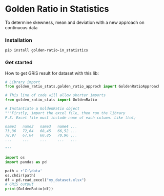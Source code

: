 # Golden Ratio in Statistics

To determine skewness, mean and deviation with a new approach on continuous data

### Installation
```
pip install golden-ratio-in_statistics
```

### Get started
How to get GRiS result for dataset with this lib:

```Python
# Library import
from golden_ratio_stats.golden_ratio_approch import GoldenRatioApproach

# This line of code will allow shorter imports
from golden_ratio_stats import GoldenRatio

# Instantiate a GoldenRatio object
"""Firstly, import the excel file, then run the library
P.S. Excel file must include name of each column. Like that;

name1	name2	name3	name4 ...
73,36	72,64	68,45	66,52 ...
78,97	67,04	60,85	70,96 ...
...     ...     ...     ...   ...

"""

import os
import pandas as pd

path = r'C:\data'
os.chdir(path)
df = pd.read_excel("my_dataset.xlsx")
# GRiS output
print(GoldenRatio(df))

```